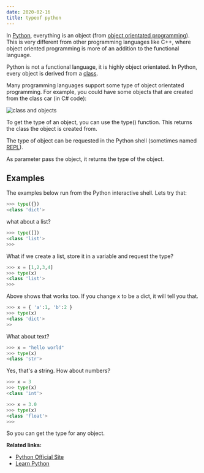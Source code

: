 ```yaml
---
date: 2020-02-16
title: typeof python
---
```

In <a href="https://python.org">Python</a>, everything is an object (from <a href="https://pythonspot.com/objects-and-classes/">object orientated programming</a>). This is very different from other programming languages like C++, where object oriented programming is more of an addition to the functional language.

Python is not a functional language, it is highly object orientated. In Python, every object is derived from a <a href="https://pythonbasics.org/class/">class</a>. 

Many programming languages support some type of object orientated programming. For example, you could have some objects that are created from the class car (in C# code):

![class and objects](https://dev-to-uploads.s3.amazonaws.com/i/kj8370lwsrd8lxpitamg.png)

To get the type of an object, you can use the type() function. This returns the class the object is created from.

The type of object can be requested in the Python shell (sometimes named <a href="https://pythonprogramminglanguage.com/repl/">REPL</a>).

As parameter pass the object, it returns the type of the object.

## Examples

The examples below run from the Python interactive shell.
Lets try that:

```python
>>> type({})
<class 'dict'>
```

what about a list?

```python
>>> type([])
<class 'list'>
>>> 
```

What if we create a list, store it in a variable and request the type?

```python
>>> x = [1,2,3,4]
>>> type(x)
<class 'list'>
>>> 
```

Above shows that works too. If you change x to be a dict, it will tell you that.

```python
>>> x = { 'a':1, 'b':2 }
>>> type(x)
<class 'dict'>
>>
```

What about text?

```python
>>> x = "hello world"
>>> type(x)
<class 'str'>
```

Yes, that's a string.
How about numbers?


```python
>>> x = 3
>>> type(x)
<class 'int'>
```

```python
>>> x = 3.0
>>> type(x)
<class 'float'>
>>>
```

So you can get the type for any object. 

**Related links:**
* <a href="https://python.org">Python Official Site</a>
* <a href="https://pythonbasics.org/">Learn Python</a>
